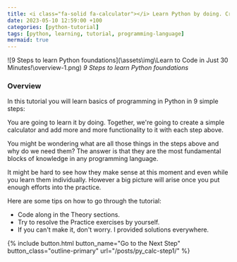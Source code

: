 ```yaml
--- 
title: <i class="fa-solid fa-calculator"></i> Learn Python by doing. Create simple calculator 
date: 2023-05-10 12:59:00 +100
categories: [python-tutorial]
tags: [python, learning, tutorial, programming-language]
mermaid: true
---
```

![9 Steps to learn Python foundations](\assets\img\Learn to Code in Just 30 Minutes!\overview-1.png)
_9 Steps to learn Python foundations_

### Overview

In this tutorial you will learn basics of programming in Python in 9 simple steps:

You are going to learn it by doing. Together, we're going to create a simple calculator and add more and more functionality to it with each step above. 

You might be wondering what are all those things in the steps above and why do we need them? The answer is that they are the most fundamental blocks of knowledge in any programming language. 

It might be hard to see how they make sense at this moment and even while you learn them individually. However a big picture will arise once you put enough efforts into the practice. 

Here are some tips on how to go through the tutorial:
- Code along in the Theory sections.
- Try to resolve the Practice exercises by yourself. 
- If you can't make it, don't worry. I provided solutions everywhere.

 {% include button.html button_name="Go to the Next Step" button_class="outline-primary" url="/posts/py_calc-step1/" %}
